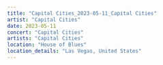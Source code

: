 ```yaml
---
title: "Capital Cities_2023-05-11_Capital Cities"
artist: "Capital Cities"
date: 2023-05-11
concert: "Capital Cities"
artists: "Capital Cities"
location: "House of Blues"
location_details: "Las Vegas, United States"
---
```

